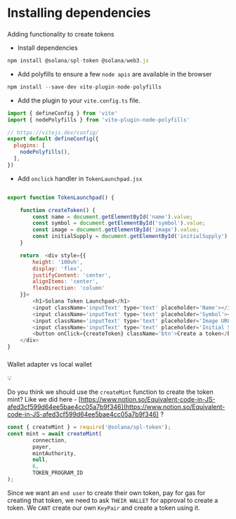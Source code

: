 # Installing dependencies

### 

[](#228ddd6ba9a04a5fa721ca0811a3f3a6 "Adding functionality to create tokens")Adding functionality to create tokens

*   Install dependencies

```javascript
npm install @solana/spl-token @solana/web3.js
```

*   Add polyfills to ensure a few `node apis` are available in the browser

```javascript
npm install --save-dev vite-plugin-node-polyfills
```

*   Add the plugin to your `vite.config.ts` file.

```javascript
import { defineConfig } from 'vite'
import { nodePolyfills } from 'vite-plugin-node-polyfills'

// https://vitejs.dev/config/
export default defineConfig({
  plugins: [
    nodePolyfills(),
  ],
})
```

*   Add `onclick` handler in `TokenLaunchpad.jsx`

```javascript

export function TokenLaunchpad() {

    function createToken() {
        const name = document.getElementById('name').value;
        const symbol = document.getElementById('symbol').value;
        const image = document.getElementById('image').value;
        const initialSupply = document.getElementById('initialSupply').value;
    }

    return  <div style={{
        height: '100vh',
        display: 'flex',
        justifyContent: 'center',
        alignItems: 'center',
        flexDirection: 'column'
    }}>
        <h1>Solana Token Launchpad</h1>
        <input className='inputText' type='text' placeholder='Name'></input> <br />
        <input className='inputText' type='text' placeholder='Symbol'></input> <br />
        <input className='inputText' type='text' placeholder='Image URL'></input> <br />
        <input className='inputText' type='text' placeholder='Initial Supply'></input> <br />
        <button onClick={createToken} className='btn'>Create a token</button>
    </div>
}
```

### 

[](#3927820a5bca449c9a40bc9ae49eea12 "Wallet adapter vs local wallet")Wallet adapter vs local wallet

💡

Do you think we should use the `createMint` function to create the token mint? Like we did here - [https://www.notion.so/Equivalent-code-in-JS-afed3cf599d64ee5bae4cc05a7b9f346](https://www.notion.so/Equivalent-code-in-JS-afed3cf599d64ee5bae4cc05a7b9f346) ?

```javascript
const { createMint } = require('@solana/spl-token');
const mint = await createMint(
        connection,
        payer,
        mintAuthority,
        null,
        6,
        TOKEN_PROGRAM_ID
);
```

Since we want an `end user` to create their own token, pay for gas for creating that token, we need to ask `THEIR WALLET` for approval to create a token. We `CANT` create our own `KeyPair` and create a token using it.